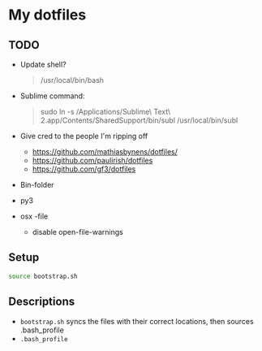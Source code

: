 # My dotfiles

## TODO
+ Update shell?
	> /usr/local/bin/bash

+ Sublime command:
	> sudo ln -s /Applications/Sublime\ Text\ 2.app/Contents/SharedSupport/bin/subl /usr/local/bin/subl

+ Give cred to the people I'm ripping off
	+ https://github.com/mathiasbynens/dotfiles/
	+ https://github.com/paulirish/dotfiles
	+ https://github.com/gf3/dotfiles

+ Bin-folder
+ py3
+ osx -file
	+ disable open-file-warnings

## Setup

```bash
source bootstrap.sh
```

## Descriptions

+ `bootstrap.sh` syncs the files with their correct locations, then sources .bash_profile
+ `.bash_profile`
